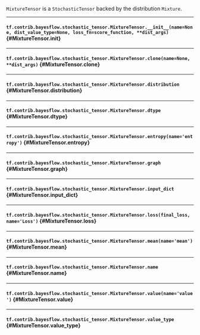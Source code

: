 `MixtureTensor` is a `StochasticTensor` backed by the distribution `Mixture`.
- - -

#### `tf.contrib.bayesflow.stochastic_tensor.MixtureTensor.__init__(name=None, dist_value_type=None, loss_fn=score_function, **dist_args)` {#MixtureTensor.__init__}




- - -

#### `tf.contrib.bayesflow.stochastic_tensor.MixtureTensor.clone(name=None, **dist_args)` {#MixtureTensor.clone}




- - -

#### `tf.contrib.bayesflow.stochastic_tensor.MixtureTensor.distribution` {#MixtureTensor.distribution}




- - -

#### `tf.contrib.bayesflow.stochastic_tensor.MixtureTensor.dtype` {#MixtureTensor.dtype}




- - -

#### `tf.contrib.bayesflow.stochastic_tensor.MixtureTensor.entropy(name='entropy')` {#MixtureTensor.entropy}




- - -

#### `tf.contrib.bayesflow.stochastic_tensor.MixtureTensor.graph` {#MixtureTensor.graph}




- - -

#### `tf.contrib.bayesflow.stochastic_tensor.MixtureTensor.input_dict` {#MixtureTensor.input_dict}




- - -

#### `tf.contrib.bayesflow.stochastic_tensor.MixtureTensor.loss(final_loss, name='Loss')` {#MixtureTensor.loss}




- - -

#### `tf.contrib.bayesflow.stochastic_tensor.MixtureTensor.mean(name='mean')` {#MixtureTensor.mean}




- - -

#### `tf.contrib.bayesflow.stochastic_tensor.MixtureTensor.name` {#MixtureTensor.name}




- - -

#### `tf.contrib.bayesflow.stochastic_tensor.MixtureTensor.value(name='value')` {#MixtureTensor.value}




- - -

#### `tf.contrib.bayesflow.stochastic_tensor.MixtureTensor.value_type` {#MixtureTensor.value_type}




